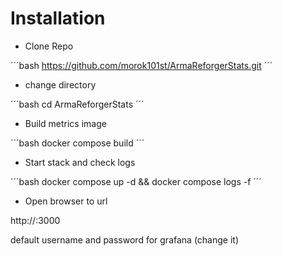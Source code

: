 # Installation


- Clone Repo

´´´bash
https://github.com/morok101st/ArmaReforgerStats.git
´´´

- change directory

´´´bash
cd ArmaReforgerStats
´´´

- Build metrics image

´´´bash
docker compose build
´´´

- Start stack and check logs

´´´bash
docker compose up -d && docker compose logs -f
´´´

- Open browser to url

http://<ServerIP>:3000

default username and password for grafana (change it)

